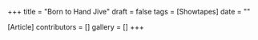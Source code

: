 +++
title = "Born to Hand Jive"
draft = false
tags = [Showtapes]
date = ""

[Article]
contributors = []
gallery = []
+++
